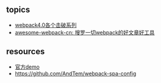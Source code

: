 ## topics

- [webpack4.0各个击破系列](https://www.cnblogs.com/dashnowords/p/9572755.html)
- [awesome-webpack-cn: 搜罗一切webpack的好文章好工具](https://github.com/webpack-china/awesome-webpack-cn)

## resources

- [官方demo](https://github.com/webpack/webpack/tree/master/examples/)
- https://github.com/AndTem/webpack-spa-config
